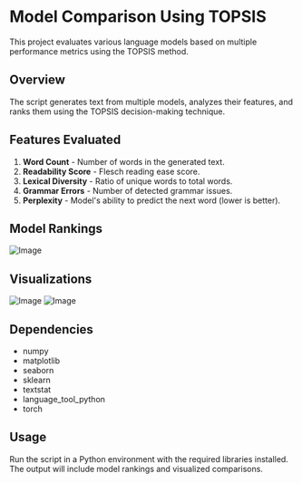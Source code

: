 # Model Comparison Using TOPSIS

This project evaluates various language models based on multiple performance metrics using the TOPSIS method.

## Overview
The script generates text from multiple models, analyzes their features, and ranks them using the TOPSIS decision-making technique.

## Features Evaluated
1. **Word Count** - Number of words in the generated text.
2. **Readability Score** - Flesch reading ease score.
3. **Lexical Diversity** - Ratio of unique words to total words.
4. **Grammar Errors** - Number of detected grammar issues.
5. **Perplexity** - Model's ability to predict the next word (lower is better).

## Model Rankings
![Image](https://github.com/user-attachments/assets/5e7aed12-2aa2-48a7-90eb-f0bc9a3cc520)


## Visualizations
![Image](https://github.com/user-attachments/assets/2d66277f-2d6b-4739-b313-c5919d6d3325)
![Image](https://github.com/user-attachments/assets/7260c76d-2c6b-4b87-bf96-19dff058bea0)

## Dependencies
- numpy
- matplotlib
- seaborn
- sklearn
- textstat
- language_tool_python
- torch

## Usage
Run the script in a Python environment with the required libraries installed. The output will include model rankings and visualized comparisons.
